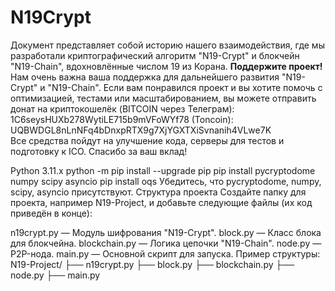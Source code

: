 # N19Crypt
Документ представляет собой историю нашего взаимодействия, где мы разработали криптографический алгоритм "N19-Crypt" и блокчейн "N19-Chain", вдохновлённые числом 19 из Корана.
**Поддержите проект!**  
Нам очень важна ваша поддержка для дальнейшего развития "N19-Crypt" и "N19-Chain". Если вам понравился проект и вы хотите помочь с оптимизацией, тестами или масштабированием, 
вы можете отправить донат на криптокошелёк (BITCOIN через Телеграм): 1C6seysHUXb278WytiLE715b9mVFoWYf78    (Toncoin): UQBWDGL8nLnNFq4bDnxpRTX9g7XjYGXTXiSvnanih4VLwe7K   
Все средства пойдут на улучшение кода, серверы для тестов и подготовку к ICO. Спасибо за ваш вклад!






Python 3.11.x
python -m pip install --upgrade pip
pip install pycryptodome numpy scipy asyncio
pip install oqs
Убедитесь, что pycryptodome, numpy, scipy, asyncio присутствуют.
Структура проекта
Создайте папку для проекта, например N19-Project, и добавьте следующие файлы (их код приведён в конце):

n19crypt.py — Модуль шифрования "N19-Crypt".
block.py — Класс блока для блокчейна.
blockchain.py — Логика цепочки "N19-Chain".
node.py — P2P-нода.
main.py — Основной скрипт для запуска.
Пример структуры:
N19-Project/
├── n19crypt.py
├── block.py
├── blockchain.py
├── node.py
├── main.py
